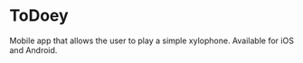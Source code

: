 # ToDoey
Mobile app that allows the user to play a simple xylophone. Available for iOS and Android.
